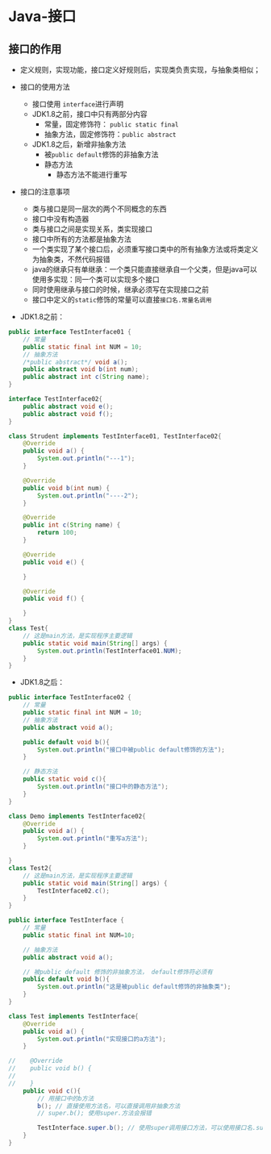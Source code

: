 # Java-接口

## 接口的作用

- 定义规则，实现功能，接口定义好规则后，实现类负责实现，与抽象类相似；
- 接口的使用方法
  - 接口使用 `interface`进行声明
  - JDK1.8之前，接口中只有两部分内容
    - 常量，固定修饰符： `public static final`
    - 抽象方法，固定修饰符：`public abstract`
  - JDK1.8之后，新增非抽象方法
    - 被`public default`修饰的非抽象方法
    - 静态方法
      - 静态方法不能进行重写
- 接口的注意事项
  - 类与接口是同一层次的两个不同概念的东西
  - 接口中没有构造器
  - 类与接口之间是实现关系，类实现接口
  - 接口中所有的方法都是抽象方法
  - 一个类实现了某个接口后，必须重写接口类中的所有抽象方法或将类定义为抽象类，不然代码报错
  - java的继承只有单继承：一个类只能直接继承自一个父类，但是java可以使用多实现：同一个类可以实现多个接口
  - 同时使用继承与接口的时候，继承必须写在实现接口之前
  - 接口中定义的`static`修饰的常量可以直接`接口名.常量名调用`

- JDK1.8之前：

```java
public interface TestInterface01 {
    // 常量
    public static final int NUM = 10;
    // 抽象方法
    /*public abstract*/ void a();
    public abstract void b(int num);
    public abstract int c(String name);
}

interface TestInterface02{
    public abstract void e();
    public abstract void f();
}

class Strudent implements TestInterface01, TestInterface02{
    @Override
    public void a() {
        System.out.println("---1");
    }

    @Override
    public void b(int num) {
        System.out.println("----2");
    }

    @Override
    public int c(String name) {
        return 100;
    }

    @Override
    public void e() {

    }

    @Override
    public void f() {

    }
}
class Test{
    // 这是main方法，是实现程序主要逻辑
    public static void main(String[] args) {
        System.out.println(TestInterface01.NUM);
    }
}
```

- JDK1.8之后：

```java
public interface TestInterface02 {
    // 常量
    public static final int NUM = 10;
    // 抽象方法
    public abstract void a();

    public default void b(){
        System.out.println("接口中被public default修饰的方法");
    }

    // 静态方法
    public static void c(){
        System.out.println("接口中的静态方法");
    }
}

class Demo implements TestInterface02{
    @Override
    public void a() {
        System.out.println("重写a方法");
    }

}
class Test2{
    // 这是main方法，是实现程序主要逻辑
    public static void main(String[] args) {
        TestInterface02.c();
    }
}
```

```java
public interface TestInterface {
    // 常量
    public static final int NUM=10;

    // 抽象方法
    public abstract void a();

    // 被public default 修饰的非抽象方法， default修饰符必须有
    public default void b(){
        System.out.println("这是被public default修饰的非抽象类");
    }
}

class Test implements TestInterface{
    @Override
    public void a() {
        System.out.println("实现接口的a方法");
    }

//    @Override
//    public void b() {
//
//    }
    public void c(){
        // 用接口中的b方法
        b(); // 直接使用方法名，可以直接调用非抽象方法
        // super.b(); 使用super.方法会报错

        TestInterface.super.b(); // 使用super调用接口方法，可以使用接口名.super.方法名调用
    }
}
```

